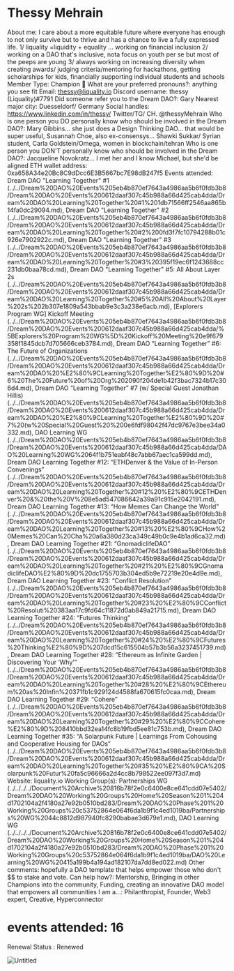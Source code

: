 # Thessy Mehrain

About me: I care about a more equitable future where everyone has enough to not only survive but to thrive and has a chance to live a fully expressed life.
1/ liquality =liquidity + equality ... working on financial inclusion
2/ working on a DAO that's inclusive, nota focus on youth per se but most of the peeps are young
3/ always working on increasing diversity when creating awards/ judging criteria/mentoring for hackathons, getting scholarships for kids, financially supporting individual students and schools
Member Type: Champion 🙌
What are your preferred pronouns?: anything you see fit
Email: thessy@liquality.io
Discord username: thessy (Liquality)#7791
Did someone refer you to the Dream DAO?: Gary
Nearest major city: Duesseldorf/ Germany
Social handles: https://www.linkedin.com/in/thessy/
Twitter/TG/ CH. @thessyMehrain
Who is one person you DO personally know who should be involved in the Dream DAO?: Mary Gibbins... she just does a Design Thinking DAO... that would be super useful, Susannah Choe, also ex-consensys... Shawki Sukkar/ Syrian student, Carla Goldstein/Omega, women in blockchain/tehran
Who is one person you DON'T personally know who should be involved in the Dream DAO?: Jacqueline Novokratz... I met her and I know Michael, but she'd be aligned
ETH wallet address: 0xa658A34e20Bc8C9dDcc6E3B5667bc7E98dB247f5
Events attended: Dream DAO "Learning Together" #1 (../../Dream%20DAO%20Events%205eb4b870ef7643a4986aa5b6f0fdb3b8/Dream%20DAO%20Events%200612daaf307c45b988a66d425cab4dda/Dream%20DAO%20Learning%20Together%20#1%201db71566ff2546aa865b14fa0dc29094.md), Dream DAO "Learning Together" #2 (../../Dream%20DAO%20Events%205eb4b870ef7643a4986aa5b6f0fdb3b8/Dream%20DAO%20Events%200612daaf307c45b988a66d425cab4dda/Dream%20DAO%20Learning%20Together%20#2%200fd3f7fc10794288b01c926e7902922c.md), Dream DAO "Learning Together" #3 (../../Dream%20DAO%20Events%205eb4b870ef7643a4986aa5b6f0fdb3b8/Dream%20DAO%20Events%200612daaf307c45b988a66d425cab4dda/Dream%20DAO%20Learning%20Together%20#3%20395f19ec6f1243688cc231db0baa78cd.md), Dream DAO "Learning Together" #5: All About Layer 2s (../../Dream%20DAO%20Events%205eb4b870ef7643a4986aa5b6f0fdb3b8/Dream%20DAO%20Events%200612daaf307c45b988a66d425cab4dda/Dream%20DAO%20Learning%20Together%20#5%20All%20About%20Layer%202s%202b307e1809a543bbab9e3c3a238e6acb.md), [Explorers Program WG] Kickoff Meeting (../../Dream%20DAO%20Events%205eb4b870ef7643a4986aa5b6f0fdb3b8/Dream%20DAO%20Events%200612daaf307c45b988a66d425cab4dda/%5BExplorers%20Program%20WG%5D%20Kickoff%20Meeting%20e9f679358f1845dcb7d705666ceb3784.md), Dream DAO “Learning Together” #6: The Future of Organizations (../../Dream%20DAO%20Events%205eb4b870ef7643a4986aa5b6f0fdb3b8/Dream%20DAO%20Events%200612daaf307c45b988a66d425cab4dda/Dream%20DAO%20%E2%80%9CLearning%20Together%E2%80%9D%20#6%20The%20Future%20of%20Org%202090f204de1b42f3bac7324b17c306d4.md), Dream DAO “Learning Together” #7 (w/ Special Guest Jonathan Hillis) (../../Dream%20DAO%20Events%205eb4b870ef7643a4986aa5b6f0fdb3b8/Dream%20DAO%20Events%200612daaf307c45b988a66d425cab4dda/Dream%20DAO%20%E2%80%9CLearning%20Together%E2%80%9D%20#7%20(w%20Special%20Guest%20%200e6fdf98042f47dc9767e3bee34a0332.md), DAO Learning WG  (../../Dream%20DAO%20Events%205eb4b870ef7643a4986aa5b6f0fdb3b8/Dream%20DAO%20Events%200612daaf307c45b988a66d425cab4dda/DAO%20Learning%20WG%2064f1b751eabf48c7abb67aec1ca599dd.md), Dream DAO Learning Together #12: “ETHDenver & the Value of In-Person Convenings” (../../Dream%20DAO%20Events%205eb4b870ef7643a4986aa5b6f0fdb3b8/Dream%20DAO%20Events%200612daaf307c45b988a66d425cab4dda/Dream%20DAO%20Learning%20Together%20#12%20%E2%80%9CETHDenver%20&%20the%20V%208e5ad547086642a39a91c915e2042191.md), Dream DAO Learning Together #13: “How Memes Can Change the World” (../../Dream%20DAO%20Events%205eb4b870ef7643a4986aa5b6f0fdb3b8/Dream%20DAO%20Events%200612daaf307c45b988a66d425cab4dda/Dream%20DAO%20Learning%20Together%20#13%20%E2%80%9CHow%20Memes%20Can%20Cha%20a6a380d23ca349c49b0c9e4b1ad6ca32.md), Dream DAO Learning Together #21: “GnomadiclifeDAO” (../../Dream%20DAO%20Events%205eb4b870ef7643a4986aa5b6f0fdb3b8/Dream%20DAO%20Events%200612daaf307c45b988a66d425cab4dda/Dream%20DAO%20Learning%20Together%20#21%20%E2%80%9CGnomadiclifeDAO%E2%80%9D%20dc1755703b304ed5b9e72219e20e4d9e.md), Dream DAO Learning Together #23: “Conflict Resolution” (../../Dream%20DAO%20Events%205eb4b870ef7643a4986aa5b6f0fdb3b8/Dream%20DAO%20Events%200612daaf307c45b988a66d425cab4dda/Dream%20DAO%20Learning%20Together%20#23%20%E2%80%9CConflict%20Resoluti%20383aa17c9fd64c11872d0ab849a21715.md), Dream DAO Learning Together #24: “Futures Thinking” (../../Dream%20DAO%20Events%205eb4b870ef7643a4986aa5b6f0fdb3b8/Dream%20DAO%20Events%200612daaf307c45b988a66d425cab4dda/Dream%20DAO%20Learning%20Together%20#24%20%E2%80%9CFutures%20Thinking%E2%80%9D%207dcd15c615504b57b3b56a3237451739.md), Dream DAO Learning Together #28: “Ethereum as Infinite Garden | Discovering Your ‘Why’” (../../Dream%20DAO%20Events%205eb4b870ef7643a4986aa5b6f0fdb3b8/Dream%20DAO%20Events%200612daaf307c45b988a66d425cab4dda/Dream%20DAO%20Learning%20Together%20#28%20%E2%80%9CEthereum%20as%20Infin%20371fb1c929124d4588fa670615fc0caa.md), Dream DAO Learning Together #29: “Cohere” (../../Dream%20DAO%20Events%205eb4b870ef7643a4986aa5b6f0fdb3b8/Dream%20DAO%20Events%200612daaf307c45b988a66d425cab4dda/Dream%20DAO%20Learning%20Together%20#29%20%E2%80%9CCohere%E2%80%9D%208410bbd32ea14fc8b19fbd5ee81c753b.md), Dream DAO Learning Together #35: “A Solarpunk Future | Learnings From Cohousing and Cooperative Housing for DAOs”  (../../Dream%20DAO%20Events%205eb4b870ef7643a4986aa5b6f0fdb3b8/Dream%20DAO%20Events%200612daaf307c45b988a66d425cab4dda/Dream%20DAO%20Learning%20Together%20#35%20%E2%80%9CA%20Solarpunk%20Futur%20fa5c96666a2d4cc8b798522ee097f3d7.md)
Website: liquality.io
Working Group(s): Partnerships WG (../../../../Document%20Archive%20816b78f2e0c6400e8ce641cdd07e5402/Dream%20DAO%20Working%20Groups%20Home%20Season%201%204d1702104a2f4180a27e92b0510bd283/Dream%20DAO%20Phase%201%20Working%20Groups%20c53752864e064f6da1b9f1c4ed1019ba/Partnerships%20WG%2044c8812d987940fc8290babae3d679e1.md), DAO Learning WG (../../../../Document%20Archive%20816b78f2e0c6400e8ce641cdd07e5402/Dream%20DAO%20Working%20Groups%20Home%20Season%201%204d1702104a2f4180a27e92b0510bd283/Dream%20DAO%20Phase%201%20Working%20Groups%20c53752864e064f6da1b9f1c4ed1019ba/DAO%20Learning%20WG%20415a199b4a194ad182107da7dd8ed022.md)
Other comments: hopefully a DAO template that helps empower those who don't $$ to stake and vote.
Can help how?: Mentorship, Bringing in other Champions into the community, Funding, creating an innovative DAO model that empowers all communities
I am a...: Philanthropist, Founder, Web3 expert, Creative, Hyperconnector
# events attended: 16
Renewal Status : Renewed

![Untitled](../../Dream%20DAO%20Voting%20Member%20List%201790792012994a419257db8f8a7807ff/%5BS2%5D%20Dream%20DAO%20Founding%20Voting%20Member%20List%202c05a57dde504a87a8ced236cce0b149/Thessy%20Mehrain%2043527e3000f84c2e9bd6ceb411573a37/Untitled.png)